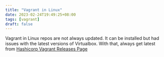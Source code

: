 ```yaml
---
title: "Vagrant in Linux"
date: 2023-02-24T19:49:25+08:00
tags: [vagrant]
draft: false
---
```


Vagrant in Linux repos are not always updated. It can be installed but had issues with the latest versions of Virtualbox.
With that, always get latest from [Hashicorp Vagrant Releases Page](https://releases.hashicorp.com/vagrant)
